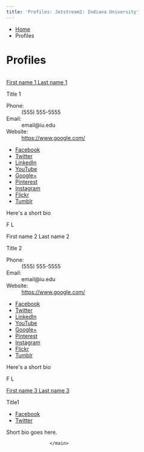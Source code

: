 ```yaml
---
title: 'Profiles: Jetstream2: Indiana University'
---
```


<main class="no-section-nav"><div class="content-top"><div class="section breadcrumbs"><div class="row"><div class="layout"><ul itemscope="itemscope" itemtype="http://schema.org/BreadcrumbList"><li itemprop="itemListElement" itemscope="itemscope" itemtype="http://schema.org/ListItem"><a href="../index.html" itemprop="item"><span itemprop="name">Home</span></a><meta content="1" itemprop="position"/></li><li class="current" itemprop="itemListElement" itemscope="itemscope" itemtype="http://schema.org/ListItem"><span itemprop="name">Profiles</span><meta content="2" itemprop="position"/></li></ul></div></div></div><div class="section page-title bg-none"><div class="row"><div class="layout"><h1>Profiles</h1></div></div></div></div><div id="main-content"><div class="collapsed collapsed bg-none section" id="content"><div class="row"><div class="layout"><article class="profile feed-item" itemscope="itemscope" itemtype="http://schema.org/Person"><figure class="media circle" itemscope="itemscope" itemtype="http://schema.org/ImageObject"><img alt="" itemprop="image" src="../images/no-photo.jpg"/></figure><div class="content"><p class="no-margin title"><a href="profile1.html" itemprop="url"><span itemprop="name">First name 1 Last name 1</span></a></p><p class="sub-title" itemprop="jobTitle">Title 1</p><dl class="meta inline"><dt>Phone: </dt><dd itemprop="telephone">(555) 555-5555</dd><dt>Email: </dt><dd itemprop="email"><span ery="absbyybj" uers="rznvy@vh.rqh">&#101;&#109;&#97;&#105;&#108;&#64;&#105;&#117;&#46;&#101;&#100;&#117;</span></dd><dt>Website: </dt><dd><a href="https://www.google.com/" itemprop="sameAs url">https://www.google.com/</a></dd></dl><ul class="social inline"><li><a class="icon-facebook" href="https://www.facebook.com/">Facebook</a></li><li><a class="icon-twitter" href="https://twitter.com/">Twitter</a></li><li><a class="icon-linkedin" href="https://www.linkedin.com/">LinkedIn</a></li><li><a class="icon-youtube" href="https://www.youtube.com/">YouTube</a></li><li><a class="icon-googleplus" href="https://www.plus.google.com/">Google+</a></li><li><a class="icon-pinterest" href="http://www.pinterest.com/">Pinterest</a></li><li><a class="icon-instagram" href="http://instagram.com/">Instagram</a></li><li><a class="icon-flickr" href="https://www.flickr.com/">Flickr</a></li><li><a class="icon-tumblr" href="https://www.tumblr.com/">Tumblr</a></li></ul><p itemprop="description">Here's a short bio</p></div></article><article class="profile feed-item" itemscope="itemscope" itemtype="http://schema.org/Person"><div class="media circle"><div class="letter-avatar"><span class="letters">F L</span></div></div><div class="content"><p class="no-margin title"><span itemprop="name">First name 2 Last name 2</span></p><p class="sub-title" itemprop="jobTitle">Title 2</p><dl class="meta inline"><dt>Phone: </dt><dd itemprop="telephone">(555) 555-5555</dd><dt>Email: </dt><dd itemprop="email"><span ery="absbyybj" uers="rznvy@vh.rqh">&#101;&#109;&#97;&#105;&#108;&#64;&#105;&#117;&#46;&#101;&#100;&#117;</span></dd><dt>Website: </dt><dd><a href="https://www.google.com/" itemprop="sameAs url">https://www.google.com/</a></dd></dl><ul class="social inline"><li><a class="icon-facebook" href="https://www.facebook.com/">Facebook</a></li><li><a class="icon-twitter" href="https://twitter.com/">Twitter</a></li><li><a class="icon-linkedin" href="https://www.linkedin.com/">LinkedIn</a></li><li><a class="icon-youtube" href="https://www.youtube.com/">YouTube</a></li><li><a class="icon-googleplus" href="https://www.plus.google.com/">Google+</a></li><li><a class="icon-pinterest" href="http://www.pinterest.com/">Pinterest</a></li><li><a class="icon-instagram" href="http://instagram.com/">Instagram</a></li><li><a class="icon-flickr" href="https://www.flickr.com/">Flickr</a></li><li><a class="icon-tumblr" href="https://www.tumblr.com/">Tumblr</a></li></ul><p itemprop="description">Here's a short bio</p></div></article><article class="profile feed-item" itemscope="itemscope" itemtype="http://schema.org/Person"><div class="media circle"><div class="letter-avatar"><span class="letters">F L</span></div></div><div class="content"><p class="no-margin title"><a href="profile3.html" itemprop="url"><span itemprop="name">First name 3 Last name 3</span></a></p><p class="sub-title" itemprop="jobTitle">Title1</p><ul class="social inline"><li><a class="icon-facebook" href="https://www.facebook.com/IndianaUniversity">Facebook</a></li><li><a class="icon-twitter" href="https://twitter.com/IndianaUniv">Twitter</a></li></ul><p itemprop="description">Short bio goes here.</p></div></article></div><!-- /.layout --></div></div></div>
                                
          
    
                    
        
    
            
                    </main>
